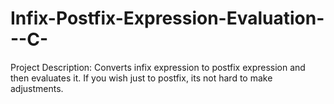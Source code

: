 # Infix-Postfix-Expression-Evaluation---C-
Project Description: Converts infix expression to postfix expression and then evaluates it. If you wish just to postfix, its
not hard to make adjustments.
